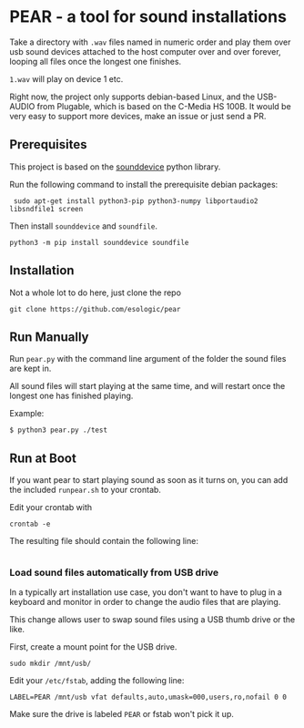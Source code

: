 # PEAR - a tool for sound installations

Take a directory with `.wav` files named in numeric order
and play them over usb sound devices attached to the host computer over and over forever, looping all files once the longest one finishes.

`1.wav` will play on device 1 etc.

Right now, the project only supports debian-based Linux, and the USB-AUDIO from Plugable, which is based on the C-Media HS 100B. It would be very easy to support more devices, make an issue or just send a PR.


## Prerequisites

This project is based on the [sounddevice](https://github.com/spatialaudio/python-sounddevice/) python library.

Run the following command to install the prerequisite debian packages:

```
 sudo apt-get install python3-pip python3-numpy libportaudio2 libsndfile1 screen
```

Then install `sounddevice` and `soundfile`.

```
python3 -m pip install sounddevice soundfile
```

## Installation

Not a whole lot to do here, just clone the repo

```
git clone https://github.com/esologic/pear
```

## Run Manually

Run `pear.py` with the command line argument of the folder the sound files are kept in.

All sound files will start playing at the same time, and will restart once the longest one has finished playing.

Example:

```
$ python3 pear.py ./test
```


## Run at Boot

If you want pear to start playing sound as soon as it turns on, you can add the included `runpear.sh` to your crontab.

Edit your crontab with

```
crontab -e
```

The resulting file should contain the following line:

```

```

### Load sound files automatically from USB drive

In a typically art installation use case, you don't want to have to plug in a keyboard and monitor in order to change the audio files that are playing.

This change allows user to swap sound files using a USB thumb drive or the like.

First, create a mount point for the USB drive.

```
sudo mkdir /mnt/usb/
```

Edit your `/etc/fstab`, adding the following line:
```
LABEL=PEAR /mnt/usb vfat defaults,auto,umask=000,users,ro,nofail 0 0
```

Make sure the drive is labeled `PEAR` or fstab won't pick it up.
